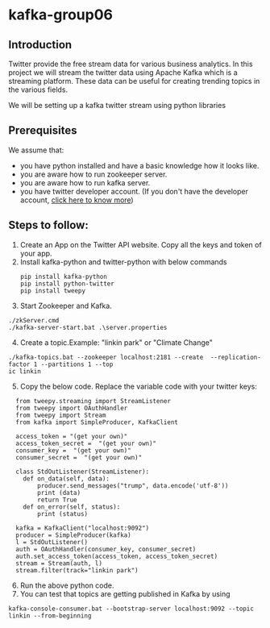 # kafka-group06

## Introduction
Twitter provide the free stream data for various business analytics. In this project we will stream the twitter data using Apache Kafka which is a streaming platform. These data can be useful for creating trending topics in the various fields. 

We will be setting up a kafka twitter stream using python libraries

## Prerequisites

We assume that:
* you have python installed and have a basic knowledge how it looks like.
* you are aware how to run zookeeper server.
* you are aware how to run kafka server.
* you have twitter developer account. (If you don't have the developer account, [click here to know more](https://docs.inboundnow.com/guide/create-twitter-application/))

## Steps to follow:

1. Create an App on the Twitter API website. Copy all the keys and token of your app.
2. Install kafka-python and twitter-python with below commands
    ```
    pip install kafka-python
    pip install python-twitter
    pip install tweepy   
    ```
3. Start Zookeeper and Kafka.

```
./zkServer.cmd
./kafka-server-start.bat .\server.properties
```

4. Create a topic.Example: "linkin park" or "Climate Change"
```
./kafka-topics.bat --zookeeper localhost:2181 --create  --replication-factor 1 --partitions 1 --top
ic linkin
```

5. Copy the below code. Replace the variable code with your twitter keys:

```
  from tweepy.streaming import StreamListener
  from tweepy import OAuthHandler
  from tweepy import Stream
  from kafka import SimpleProducer, KafkaClient

  access_token = "(get your own)"
  access_token_secret =  "(get your own)"
  consumer_key =  "(get your own)"
  consumer_secret =  "(get your own)"

  class StdOutListener(StreamListener):
    def on_data(self, data):
        producer.send_messages("trump", data.encode('utf-8'))
        print (data)
        return True
    def on_error(self, status):
        print (status)

  kafka = KafkaClient("localhost:9092")
  producer = SimpleProducer(kafka)
  l = StdOutListener()
  auth = OAuthHandler(consumer_key, consumer_secret)
  auth.set_access_token(access_token, access_token_secret)
  stream = Stream(auth, l)
  stream.filter(track="linkin park")
```
6. Run the above python code.
7. You can test that topics are getting published in Kafka by using
```
kafka-console-consumer.bat --bootstrap-server localhost:9092 --topic linkin --from-beginning
```


